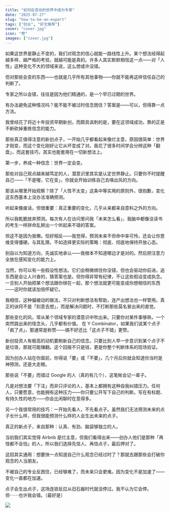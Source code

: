 ```yaml
---
title: "如何在变动的世界中成为专家"
date: "2025-07-27"
slug: "how-to-be-an-expert"
tags: ["创业", "好文推荐"]
cover: "cover.jpg"
icon: "😎"
images: ["cover.jpg"]
---
```

如果这世界是静止不变的，我们对观念的信心就能一路线性上升。某个想法经得起越多样、越严格的考验，就越可能是真的。许多人其实默默相信这一点——对「人性」这种变化不大的领域来说，这么想或许没错。



但对那些会变的东西——也就是几乎所有其他事物——你就不能再这样信任自己的判断了。



专家之所以会错，往往是因为他们精通的，是一个早已过期的世界。



有办法避免这种情况吗？能不能不被过时信念困住？答案是——可以，但得靠一点方法。



我曾经花了将近十年投资早期新创，而颇具讽刺的是，要在这领域成功，靠的正是不断砍掉重练信念的能力。



那些真正值得注意的新创点子，一开始几乎都看起来像烂主意，原因很简单：世界才刚变，而这个变化刚好让它从坏变成了对。我花了很多时间学会分辨这种「翻盘」，而这套技巧，其实也能套用在一切新想法上。



第一步，养成一种信念：世界一定会变。



那些对自己观点越来越笃定的人，潜意识里其实是认定世界静止。只要你不时提醒自己——「不是喔，它在变」，你就会开始训练自己去嗅出风的方向。



那该从哪里开始观察？除了「人性不太变」这条中等实用的原则外，很抱歉，变化这东西基本上没办法准确预测。



听起来像废话，但很重要：真正重要的变化，几乎从来都来自意料之外的方向。



所以我乾脆放弃预测。每次有人在访问里问我「未来怎么看」，我脑中都像没读书的考生一样拼命乱掰出一个听起来不错的答案。



但这不是因为我懒。恰好相反——我觉得，预测未来不但命中率可怜，还会让你思维变得僵硬。与其乱猜，不如选择更实际的策略：彻底、彻底地保持开放心态。



别自以为知道方向，先诚实地承认——我根本不知道哪边才是对的。然后把注意力全放在感知变化的能力上。



当然，你可以有一些假设性想法。它们会稍微绑住你没错，但也会驱动你前进。追东西是会让人兴奋的，猜答案也是。但你得非常有纪律，不让这些假设变成执念。
一旦别人开始把某个想法跟你绑在一起，那个想法就更可能变成你想相信的东西——这时你就该加倍怀疑它。



我相信，这种偏被动的做法，不只对判断想法有帮助，连产出想法也一样管用。真正的诀窍不是「刻意去想」，而是解决问题时，不打断那些莫名冒出来的直觉。



那些变化的风，常从某个领域专家的潜意识中吹出来。只要你对某件事够熟，一个突然跳出来的怪念头，几乎都有价值。
在 Y Combinator，如果我们说某个点子「疯了点」，那通常是称赞——搞不好还比「这点子不错」更赞。



新创投资人有极高的动机要刷新自己的信念。只要比别人早一步意识到某个点子不是垃圾，那就可能赚翻。这个回报不只是钱，更是你整个判断体系的现场验证。



因为创办人站在你面前，你得说「要」或「不要」，几个月后你就会知道你当时是神预测，还是大走眼。



那些说「不要」而错过 Google 的人（真的有几个），这笔帐会记一辈子。



凡是对想法要「下注」而非只评论的人，基本上都拥有这种自我纠错压力。任何人，只要愿意，也能拥有这种压力——你只要公开写下自己的判断。写在有标题、有持久性的地方——你会比闲聊时在意得多。



另一个我很常用的技巧：一开始先看人，不先看点子。虽然我们无法预测未来的点子长什么样，但我很能预测什么样的人会生出未来的点子。



真正的新点子，来自那种：认真、有劲、脑袋够独立的人。



当初我们其实觉得 Airbnb 是烂主意，但我们看得出来——创办人他们是那种「再怪都不会怕」的人，所以我们选择先信人、再信点子，最后押对了。



这招其实通用：想要快一点知道自己什么观念已经过时了？那就去跟那些会打破你观念的人当朋友。



不被自己的专业反困住，已经够难了，而未来只会更难。因为变化不是加速了——变化一直都在加速。



点子会生出点子，这场连锁反应从旧石器时代就没停过。我不认为它会停。
但⋯⋯也许我会错。（最好是）




![](https://prod-files-secure.s3.us-west-2.amazonaws.com/112d0858-5090-4d34-a606-b75eb8d65fd2/46476355-9cf3-4e99-9b7a-3531bc426380/1000202064.png?X-Amz-Algorithm=AWS4-HMAC-SHA256&X-Amz-Content-Sha256=UNSIGNED-PAYLOAD&X-Amz-Credential=ASIAZI2LB46672IINOA6%2F20250814%2Fus-west-2%2Fs3%2Faws4_request&X-Amz-Date=20250814T081928Z&X-Amz-Expires=3600&X-Amz-Security-Token=IQoJb3JpZ2luX2VjEPf%2F%2F%2F%2F%2F%2F%2F%2F%2F%2FwEaCXVzLXdlc3QtMiJHMEUCIQD7tZBSC12gpp2gWgyo9QKgszqNDuwKDuEArE5PsNFiFwIgJR0CdYrokVLvgPNZXHqpUSqJyTCM%2B1FXrhpVrkKXJNkq%2FwMIQBAAGgw2Mzc0MjMxODM4MDUiDF9Ol5oXAQiSGT5wHircA6IGhIXxCz75uFR84TCQvkvjQYuuFJGVPEitwLqgJeaem76lOAdcLS%2BCf3vxtp6%2BVf4e9we%2BOmokfhsNElGvRV4%2FV3WRCt5dj1qUELhHVYJtjwh%2FHx8je26JmvR1uHIsKDulLjkdrTszem0zB5pOC%2BToMSZ9A%2B3rEcmlmCazqUjesTEN2ZZSVnBNsiTXYLtlCGluV2EswTzJTcTS2NRZ%2FDCGw3qbblWNowdreoC6MHyVlIIrG7g11m1eDBppcawcCEqvkQ%2BJrD2rmpl8c1e%2F2DaP%2FLirx3Mc%2FZyWb2dD1Y8Epc1rBa4AXEL90poBULEuS%2Bce9s8QxeF974z5rqtT4kjUykBAqoL5C6E0tLkcxr9pRpugB%2FbhMc5xjtrQkp2n3wH4Fa0xH9Bd1fgbqiVpxXUq2rD3PvTtYs%2B%2F0LQBhM6M33Tf0MhXJiHojKU%2FRbbmoAEWXFZU0yHUT9msM7fsznj6I1YHyzXGSJFHbyDsBZyjXYsyCype6IQL7NdTJttwb%2FbApGYKsPYrVxhFKgLcl%2FEteDsXJAB9encnT6AiDx7%2Boi37a66q3PERF2AEEBo5QuHwpgGRYCyPkrRZ11K2lv5vWiVZzEuJmbVzHInkvxEEM6JK1FCNTAj5kNBqMNWV9sQGOqUBYbJd0MlKY5RqriuBRUw6LvASweZ0Ogz8YuksAJ8FpJRTQCZcKSY0frP%2F%2FFlDx33bGrW9jvGujfbEUy%2BDp%2FHqqYXR%2BVI3vmXWst0MuV4fvrGA7Js5Luo%2FkNeWsGVt1IN%2FUSDsT4RSALDu2Up5U3qb6bomo2rcK80zWEIUQexpxeGaovOP%2B0s%2F8tXWAkegrVsdl%2BIf4iwQncYUSQt3IBT9f76FWDMs&X-Amz-Signature=c38806bdd523c4058e0a0884fe5d621bcba990c99d5031d4335401184cb630e0&X-Amz-SignedHeaders=host&x-amz-checksum-mode=ENABLED&x-id=GetObject)

